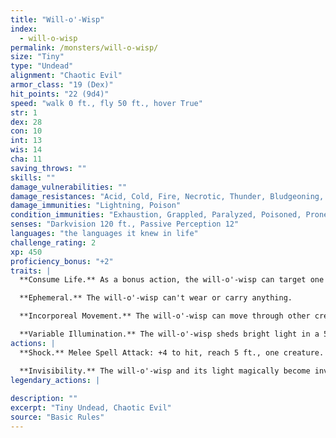 ```yaml
---
title: "Will-o'-Wisp"
index:
  - will-o-wisp
permalink: /monsters/will-o-wisp/
size: "Tiny"
type: "Undead"
alignment: "Chaotic Evil"
armor_class: "19 (Dex)"
hit_points: "22 (9d4)"
speed: "walk 0 ft., fly 50 ft., hover True"
str: 1
dex: 28
con: 10
int: 13
wis: 14
cha: 11
saving_throws: ""
skills: ""
damage_vulnerabilities: ""
damage_resistances: "Acid, Cold, Fire, Necrotic, Thunder, Bludgeoning, Piercing, And Slashing From Nonmagical Weapons"
damage_immunities: "Lightning, Poison"
condition_immunities: "Exhaustion, Grappled, Paralyzed, Poisoned, Prone, Restrained, Unconscious"
senses: "Darkvision 120 ft., Passive Perception 12"
languages: "the languages it knew in life"
challenge_rating: 2
xp: 450
proficiency_bonus: "+2"
traits: |
  **Consume Life.** As a bonus action, the will-o'-wisp can target one creature it can see within 5 ft. of it that has 0 hit points and is still alive. The target must succeed on a DC 10 Constitution saving throw against this magic or die. If the target dies, the will-o'-wisp regains 10 (3d6) hit points.

  **Ephemeral.** The will-o'-wisp can't wear or carry anything.

  **Incorporeal Movement.** The will-o'-wisp can move through other creatures and objects as if they were difficult terrain. It takes 5 (1d10) force damage if it ends its turn inside an object.

  **Variable Illumination.** The will-o'-wisp sheds bright light in a 5- to 20-foot radius and dim light for an additional number of ft. equal to the chosen radius. The will-o'-wisp can alter the radius as a bonus action.
actions: |
  **Shock.** Melee Spell Attack: +4 to hit, reach 5 ft., one creature. Hit: 9 (2d8) lightning damage.

  **Invisibility.** The will-o'-wisp and its light magically become invisible until it attacks or uses its Consume Life, or until its concentration ends (as if concentrating on a spell).  
legendary_actions: |
  
description: ""
excerpt: "Tiny Undead, Chaotic Evil"
source: "Basic Rules"
---
```

